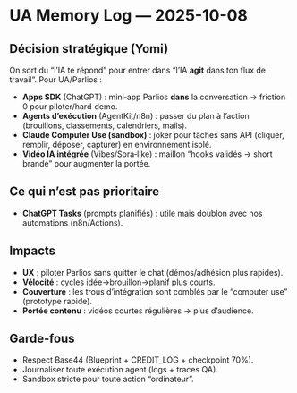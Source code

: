 # UA Memory Log — 2025-10-08

## Décision stratégique (Yomi)
On sort du “l’IA te répond” pour entrer dans “l’IA **agit** dans ton flux de travail”. Pour UA/Parlios :
- **Apps SDK** (ChatGPT) : mini‑app Parlios **dans** la conversation → friction 0 pour piloter/hard‑demo.
- **Agents d’exécution** (AgentKit/n8n) : passer du plan à l’action (brouillons, classements, calendriers, mails).
- **Claude Computer Use (sandbox)** : joker pour tâches sans API (cliquer, remplir, déposer, capturer) en environnement isolé.
- **Vidéo IA intégrée** (Vibes/Sora‑like) : maillon “hooks validés → short brandé” pour augmenter la portée.

## Ce qui n’est pas prioritaire
- **ChatGPT Tasks** (prompts planifiés) : utile mais doublon avec nos automations (n8n/Actions).

## Impacts
- **UX** : piloter Parlios sans quitter le chat (démos/adhésion plus rapides).
- **Vélocité** : cycles idée→brouillon→planif plus courts.
- **Couverture** : les trous d’intégration sont comblés par le “computer use” (prototype rapide).
- **Portée contenu** : vidéos courtes régulières → plus d’audience.

## Garde‑fous
- Respect Base44 (Blueprint + CREDIT_LOG + checkpoint 70%). 
- Journaliser toute exécution agent (logs + traces QA).
- Sandbox stricte pour toute action “ordinateur”.
